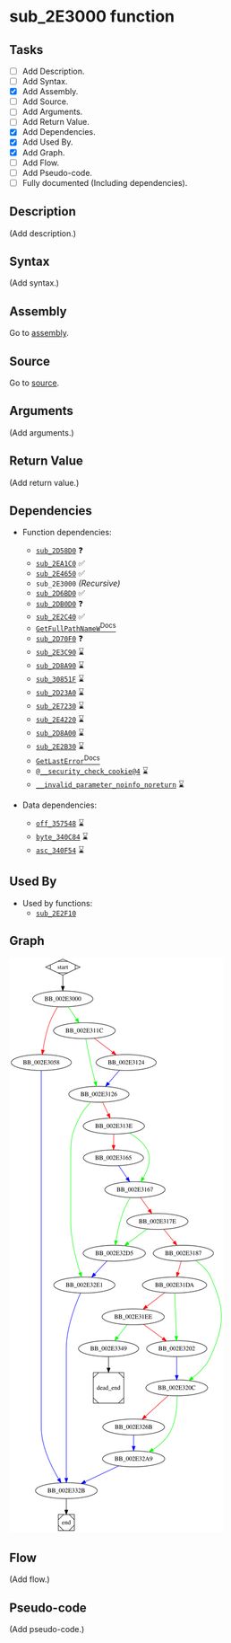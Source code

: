 # sub_2E3000 function

## Tasks

- [ ] Add Description.
- [ ] Add Syntax.
- [X] Add Assembly.
- [ ] Add Source.
- [ ] Add Arguments.
- [ ] Add Return Value.
- [X] Add Dependencies.
- [X] Add Used By.
- [X] Add Graph.
- [ ] Add Flow.
- [ ] Add Pseudo-code.
- [ ] Fully documented (Including dependencies).

## Description

(Add description.)

## Syntax

(Add syntax.)

## Assembly

Go to [assembly](../asm/sub_2E3000.asm).

## Source

Go to [source](../cc/sub_2E3000.cc).

## Arguments

(Add arguments.)

## Return Value

(Add return value.)

## Dependencies

* Function dependencies:
  * [`sub_2D58D0`](sub_2D58D0.md) ❓
  * [`sub_2EA1C0`](sub_2EA1C0.md) ✅
  * [`sub_2E4650`](sub_2E4650.md) ✅
  * `sub_2E3000` *(Recursive)*
  * [`sub_2D6BD0`](sub_2D6BD0.md) ✅
  * [`sub_2DB0D0`](sub_2DB0D0.md) ❓
  * [`sub_2E2C40`](sub_2E2C40.md) ✅
  * [`GetFullPathNameW`<sup>Docs</sup>](https://docs.microsoft.com/en-us/windows/win32/api/fileapi/nf-fileapi-getfullpathnamew)
  * [`sub_2D70F0`](sub_2D70F0.md) ❓
  * [`sub_2E3C90`](sub_2E3C90.md) ⌛
  * [`sub_2D8A90`](sub_2D8A90.md) ⌛
  * [`sub_30851F`](sub_30851F.md) ⌛
  * [`sub_2D23A0`](sub_2D23A0.md) ⌛
  * [`sub_2E7230`](sub_2E7230.md) ⌛
  * [`sub_2E4220`](sub_2E4220.md) ⌛
  * [`sub_2D8A00`](sub_2D8A00.md) ⌛
  * [`sub_2E2B30`](sub_2E2B30.md) ⌛
  * [`GetLastError`<sup>Docs</sup>](https://docs.microsoft.com/en-us/windows/win32/api/errhandlingapi/nf-errhandlingapi-getlasterror)
  * [`@__security_check_cookie@4`](@__security_check_cookie@4.md) ⌛
  * [`__invalid_parameter_noinfo_noreturn`](__invalid_parameter_noinfo_noreturn.md) ⌛


* Data dependencies:
  * [`off_357548`](off_357548.md) ⌛
  * [`byte_340C84`](byte_340C84.md) ⌛
  * [`asc_340F54`](asc_340F54.md) ⌛

## Used By

* Used by functions:
  * [`sub_2E2F10`](sub_2E2F10.md)

## Graph

![sub_2E3000 Graph](../svg/sub_2E3000.svg "sub_2E3000 Graph")

## Flow

(Add flow.)

## Pseudo-code

(Add pseudo-code.)
